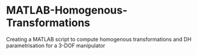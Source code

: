 # MATLAB-Homogenous-Transformations
Creating a MATLAB script to compute homogenous transformations and DH parametrisation for a 3-DOF manipulator
